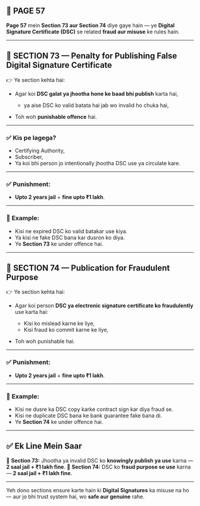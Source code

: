 ## 📄 **PAGE 57**

**Page 57** mein **Section 73 aur Section 74** diye gaye hain — ye **Digital Signature Certificate (DSC)** se related **fraud aur misuse** ke rules hain.

---

## 🔹 **SECTION 73 — Penalty for Publishing False Digital Signature Certificate**

👉 Ye section kehta hai:

* Agar koi **DSC galat ya jhootha hone ke baad bhi publish** karta hai,

  * ya aise DSC ko valid batata hai jab wo invalid ho chuka hai,
* Toh woh **punishable offence** hai.

---

### ✅ **Kis pe lagega?**

* Certifying Authority,
* Subscriber,
* Ya koi bhi person jo intentionally jhootha DSC use ya circulate kare.

---

### ✅ **Punishment:**

* **Upto 2 years jail** + **fine upto ₹1 lakh**.

---

### 🧩 **Example:**

* Kisi ne expired DSC ko valid batakar use kiya.
* Ya kisi ne fake DSC bana kar dusron ko diya.
* Ye **Section 73** ke under offence hai.

---

## 🔹 **SECTION 74 — Publication for Fraudulent Purpose**

👉 Ye section kehta hai:

* Agar koi person **DSC ya electronic signature certificate ko fraudulently** use karta hai:

  * Kisi ko mislead karne ke liye,
  * Kisi fraud ko commit karne ke liye,
* Toh woh punishable hai.

---

### ✅ **Punishment:**

* **Upto 2 years jail** + **fine upto ₹1 lakh**.

---

### 🧩 **Example:**

* Kisi ne dusre ka DSC copy karke contract sign kar diya fraud se.
* Kisi ne duplicate DSC bana ke bank guarantee fake bana di.
* Ye **Section 74** ke under offence hai.

---

## ✅ **Ek Line Mein Saar**

📌 **Section 73:** Jhootha ya invalid DSC ko **knowingly publish ya use** karna — **2 saal jail + ₹1 lakh fine**.
📌 **Section 74:** DSC ko **fraud purpose se use** karna — **2 saal jail + ₹1 lakh fine**.

---

Yeh dono sections ensure karte hain ki **Digital Signatures** ka misuse na ho — aur jo bhi trust system hai, wo **safe aur genuine** rahe.
